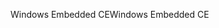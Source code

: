 <span data-ttu-id="586be-101">Windows Embedded CE</span><span class="sxs-lookup"><span data-stu-id="586be-101">Windows Embedded CE</span></span>